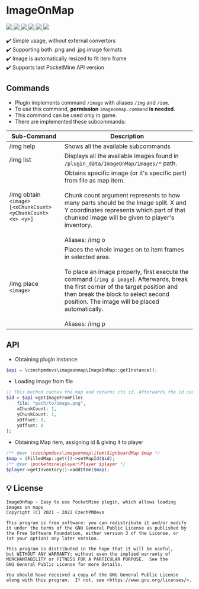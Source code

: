 <h1>ImageOnMap</h1> 
<a href="https://poggit.pmmp.io/ci/CzechPMDevs/ImageOnMap/ImageOnMap">  
    <img src="https://poggit.pmmp.io/ci.shield/CzechPMDevs/ImageOnMap/ImageOnMap?style=flat-square">  
</a>  
<a href="https://discord.gg/uwBf2jS">  
    <img src="https://img.shields.io/discord/365202594932719616.svg?style=flat-square">  
</a>  
<a href="https://github.com/CzechPMDevs/ImageOnMap/releases">  
    <img src="https://img.shields.io/github/release/CzechPMDevs/ImageOnMap.svg?style=flat-square">  
</a>  
<a href="https://github.com/CzechPMDevs/ImageOnMap/releases">  
    <img src="https://img.shields.io/github/downloads/CzechPMDevs/ImageOnMap/total.svg?style=flat-square">  
</a>
<a href="https://github.com/CzechPMDevs/ImageOnMap/blob/master/LICENSE">  
    <img src="https://img.shields.io/github/license/CzechPMDevs/ImageOnMap.svg?style=flat-square">  
</a>  
<a href="https://poggit.pmmp.io/p/ImageOnMap">  
    <img src="https://poggit.pmmp.io/shield.downloads/ImageOnMap?style=flat-square">  
</a>
<br><br>  
✔️ Simple usage, without external convertors
<br>  
✔️ Supporting both .png and .jpg image formats
<br>  
✔️ Image is automatically resized to fit item frame
<br>
✔️ Supports last PocketMine API version
<br>

## Commands

- Plugin implements command `/image` with aliases `/img` and `/iom`.
- To use this command, **permission** `imageonmap.command` **is needed**.
- This command can be used only in game.
  <br>
- There are implemented these subcommands:

| **Sub-Command**                                               | **Description**                                                                                                                                                                                                                                                                                                         |
|---------------------------------------------------------------|-------------------------------------------------------------------------------------------------------------------------------------------------------------------------------------------------------------------------------------------------------------------------------------------------------------------------|
| /img help                                                     | Shows all the available subcommands                                                                                                                                                                                                                                                                                     |
| /img list                                                     | Displays all the available images found in `/plugin_data/ImageOnMap/images/*` path.                                                                                                                                                                                                                                     |
| /img obtain `<image>` `[<xChunkCount> <yChunkCount> <x> <y>]` | Obtains specific image (or it's specific part) from file as map item.<br><br>Chunk count argument represents to how many parts should be the image split. X and Y coordinates represents which part of that chunked image will be given to player's inventory.<br><br>Aliases: /img o                                   |
| /img place `<image>`                                          | Places the whole images on to item frames in selected area.<br><br>To place an image properly, first execute the command (`/img p image`). Afterwards, break the first corner of the target position and then break the block to select second position. The image will be placed automatically.<br><br>Aliases: /img p |

## API

- Obtaining plugin instance

```php
$api = \czechpmdevs\imageonmap\ImageOnMap::getInstance();
```

- Loading image from file

```php
// This method caches the map and returns its id. Afterwards the id can be used to obtain map item.
$id = $api->getImageFromFile(
	file: "path/to/image.png",
	xChunkCount: 1,
	yChunkCount: 1,
	xOffset: 0,
	yOffset: 0
);
```

- Obtaining Map item, assigning id & giving it to player

```php
/** @var \czechpmdevs\imageonmap\item\SignboardMap $map */
$map = (FilledMap::get())->setMapId($id);
/** @var \pocketmine\player\Player $player */
$player->getInventory()->addItem($map);
```

## 💡 License
```
ImageOnMap - Easy to use PocketMine plugin, which allows loading images on maps
Copyright (C) 2021 - 2022 CzechPMDevs

This program is free software: you can redistribute it and/or modify
it under the terms of the GNU General Public License as published by
the Free Software Foundation, either version 3 of the License, or
(at your option) any later version.

This program is distributed in the hope that it will be useful,
but WITHOUT ANY WARRANTY; without even the implied warranty of
MERCHANTABILITY or FITNESS FOR A PARTICULAR PURPOSE.  See the
GNU General Public License for more details.

You should have received a copy of the GNU General Public License
along with this program.  If not, see <https://www.gnu.org/licenses/>.
```
